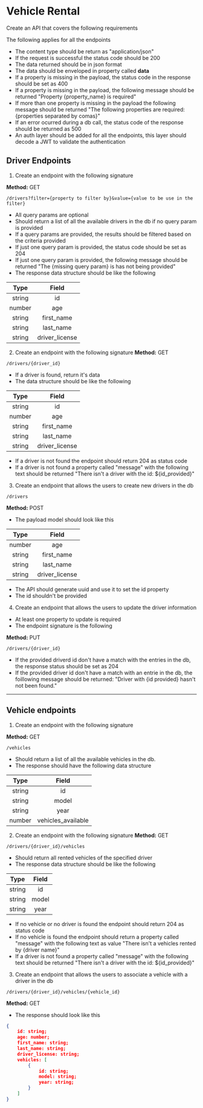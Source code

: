 # Vehicle Rental

Create an API that covers the following requirements

The following applies for all the endpoints

* The content type should be return as "application/json"
* If the request is successful the status code should be 200
* The data returned should be in json format
* The data should be enveloped in property called **data**
* If a property is missing in the payload, the status code in the response should be set as 400
* If a property is missing in the payload, the following message should be returned "Property {property_name} is required"
* If more than one property is missing in the payload the following message should be returned "The following properties are required: {properties separated by comas}"
* If an error ocurred during a db call, the status code of the response should be returned as 500
* An auth layer should be added for all the endpoints, this layer should decode a JWT to validate the authentication

## Driver Endpoints

1. Create an endpoint with the following signature

**Method:** GET

```
/drivers?filter={property to filter by}&value={value to be use in the filter}
```
* All query params are optional
* Should return a list of all the available drivers in the db if no query param is provided
* If a query params are provided, the results should be filtered based on the criteria provided
* If just one query param is provided, the status code should be set as 204
* If just one query param is provided, the following message should be returned "The {missing query param} is has not being provided"
* The response data structure should be like the following

|  Type  |      Field     |
|:------:|:--------------:|
| string |       id       |
| number |       age      |
| string |   first_name   |
| string |    last_name   |
| string | driver_license |


2. Create an endpoint with the following signature
**Method:** GET

```
/drivers/{driver_id}
```
* If a driver is found, return it's data
* The data structure should be like the following

|  Type  |      Field     |
|:------:|:--------------:|
| string |       id       |
| number |       age      |
| string |   first_name   |
| string |    last_name   |
| string | driver_license |

* If a driver is not found the endpoint should return 204 as status code
* If a driver is not found a property called "message" with the following text should be returned "There isn't a driver with the id: ${id_provided}"

3. Create an endpoint that allows the users to create new drivers in the db

```
/drivers
```
**Method:** POST

* The payload model should look like this

|  Type  |      Field     |
|:------:|:--------------:|
| number |       age      |
| string |   first_name   |
| string |    last_name   |
| string | driver_license |

* The API should generate uuid and use it to set the id property
* The id shouldn't be provided

4. Create an endpoint that allows the users to update the driver information

* At least one property to update is required
* The endpoint signature is the following

**Method:** PUT

```
/drivers/{driver_id}
```

* If the provided driverd id don't have a match with the entries in the db, the response status should be set as 204
* If the provided driver id don't have a match with an entrie in the db, the foillowing message should be returned: "Driver with {id provided} hasn't not been found."

---

## Vehicle endpoints

1. Create an endpoint with the following signature

**Method:** GET

```
/vehicles
```
* Should return a list of all the available vehicles in the db.
* The response should have the following data structure

|  Type  |      Field     |
|:------:|:--------------:|
| string |       id       |
| string |      model     |
| string |      year      |
| number | vehicles_available |


2. Create an endpoint with the following signature
**Method:** GET

```
/drivers/{driver_id}/vehicles
```

* Should return all rented vehicles of the specified driver
* The response data structure should be like the following

|  Type  |      Field     |
|:------:|:--------------:|
| string |       id       |
| string |      model     |
| string |      year      |

* If no vehicle or no driver is found the endpoint should return 204 as status code
* If no vehicle is found the endpoint should return a property called "message" with the following text as value "There isn't a vehicles rented by {driver name}"
* If a driver is not found a property called "message" with the following text should be returned "There isn't a driver with the id: ${id_provided}"

3. Create an endpoint that allows the users to associate a vehicle with a driver in the db

```
/drivers/{driver_id}/vehicles/{vehicle_id}
```
**Method:** GET

* The response should look like this

```json
{
    id: string;
    age: number;
    first_name: string;
    last_name: string;
    driver_license: string;
    vehicles: [
        {
            id: string;
            model: string;
            year: string;
        }
    ]
}
```

